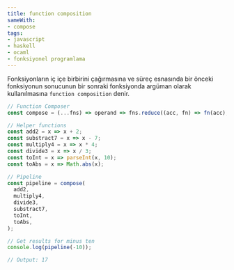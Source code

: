 ```yaml
---
title: function composition
sameWith:
- compose
tags:
- javascript
- haskell
- ocaml
- fonksiyonel programlama
---
```


Fonksiyonların iç içe birbirini çağırmasına ve süreç esnasında bir önceki fonksiyonun sonucunun bir sonraki fonksiyonda argüman olarak kullanılmasına `function composition` denir.

<!-- prettier-ignore -->
```js
// Function Composer
const compose = (...fns) => operand => fns.reduce((acc, fn) => fn(acc), operand);

// Helper functions
const add2 = x => x + 2;
const substract7 = x => x - 7;
const multiply4 = x => x * 4;
const divide3 = x => x / 3;
const toInt = x => parseInt(x, 10);
const toAbs = x => Math.abs(x);

// Pipeline
const pipeline = compose(
  add2,
  multiply4,
  divide3,
  substract7,
  toInt,
  toAbs,
);

// Get results for minus ten
console.log(pipeline(-10));

// Output: 17
```
